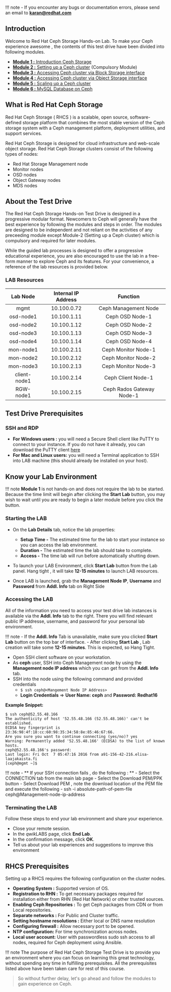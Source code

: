 !!! note
    - If you encounter any bugs or documentation errors, please send an email to  **karan@redhat.com**

## Introduction

Welcome to Red Hat Ceph Storage Hands-on Lab. To make your Ceph experience awesome , the contents of this test drive have been divided into following modules.

- [**Module 1 :** Introduction Ceph Storage](https://red-hat-storage.github.io/ceph-test-drive-bootstrap/Module-1/)
- [**Module 2 :** Setting up a Ceph cluster](https://red-hat-storage.github.io/ceph-test-drive-bootstrap/Module-2/) (Compulsory Module)
- [**Module 3 :** Accessing Ceph cluster via Block Storage interface](https://red-hat-storage.github.io/ceph-test-drive-bootstrap/Module-3/)
- [**Module 4 :** Accessing Ceph cluster via Object Storage interface](https://red-hat-storage.github.io/ceph-test-drive-bootstrap/Module-4/)
- [**Module 5 :** Scaling up a Ceph cluster](https://red-hat-storage.github.io/ceph-test-drive-bootstrap/Module-5/)
- [**Module 6 :** MySQL Database on Ceph](https://red-hat-storage.github.io/ceph-test-drive-bootstrap/Module-6/)

## What is Red Hat Ceph Storage

Red Hat Ceph Storage ( RHCS ) is a scalable, open source, software-defined storage platform that combines the most stable version of the Ceph storage system with a Ceph management platform, deployment utilities, and support services. 

Red Hat Ceph Storage is designed for cloud infrastructure and web-scale object storage. Red Hat Ceph Storage clusters consist of the following types of nodes:

- Red Hat Storage Management node
- Monitor nodes
- OSD nodes
- Object Gateway nodes
- MDS nodes

## About the Test Drive


The Red Hat Ceph Storage Hands-on Test Drive is designed in a progressive modular format. Newcomers to Ceph will generally have the best experience by following the modules and steps in order. The modules are designed to be independent and not reliant on the activities of any preceeding module except Module-2 (Setting up a Ceph cluster) which is compulsory and required for later modules.

While the guided lab processes is designed to offer a progressive educational experience, you are also encouraged to use the lab in a free-form manner to explore Ceph and its features. For your convenience, a reference of the lab resources is provided below.

### LAB Resources

|   Lab Node   | Internal IP Address |          Function         |
|:------------:|:-------------------:|:-------------------------:|
|     mgmt     |     10.100.0.72     |    Ceph Management Node   |
|   osd-node1  |     10.100.1.11     |      Ceph OSD Node-1      |
|   osd-node2  |     10.100.1.12     |      Ceph OSD Node-2      |
|   osd-node3  |     10.100.1.13     |      Ceph OSD Node-3      |
|   osd-node4  |     10.100.1.14     |      Ceph OSD Node-4      |
|   mon-node1  |     10.100.2.11     |    Ceph Monitor Node-1    |
|   mon-node2  |     10.100.2.12     |    Ceph Monitor Node-2    |
|   mon-node3  |     10.100.2.13     |    Ceph Monitor Node-3    |
| client-node1 |     10.100.2.14     |     Ceph Client Node-1    |
|   RGW-node1  |     10.100.2.15     | Ceph Rados Gateway Node-1 |

## Test Drive Prerequisites

### SSH and RDP

- **For Windows users :** you will need a Secure Shell client like PuTTY to connect to your instance. If you do not have it already, you can download the PuTTY client [here](http://the.earth.li/~sgtatham/putty/latest/x86/putty.exe)
- **For Mac and Linux users:**  you will need a Terminal application to SSH into LAB machine (this should already be installed on your host). 

## Know your Lab Environment


!!! note
    **Module 1** is not hands-on and does not require the lab to be started. Because the time limit will begin after clicking the **Start Lab** button, you may wish to wait until you are ready to begin a later module before you click the button. 

### Starting the LAB

- On the **Lab Details** tab, notice the lab properties:
    - **Setup Time -** The estimated time for the lab to start your instance so you can access the lab environment.
    - **Duration -** The estimated time the lab should take to complete.
    - **Access -** The time lab will run before automatically shutting down.

- To launch your LAB Environment, click **Start Lab** button from the Lab panel. Hang tight , it will take **12-15 minutes** to launch LAB resources.
- Once LAB is launched, grab the **Management Node IP**, **Username** and **Password** from **Addl. Info** tab on Right Side


### Accessing the LAB

All of the information you need to access your test drive lab instances is available via the **Addl. Info** tab to the right. There you will find relevant public IP addresse, username, and password for your personal lab environment.

!!! note
    - If the **Addl. Info** Tab is unavailable, make sure you clicked **Start Lab** button on the top bar of interface.
    - After clicking **Start Lab** , Lab creation will take some **12-15 minutes**. This is expected,  so Hang Tight.

- Open SSH client software on your workstation.
- As **ceph** user, SSH into Ceph Management node by using the **Management node IP address** which you can get from the **Addl. Info** tab.
- SSH into the node using the following command and provided credentials
  - ``$ ssh ceph@<Mangement Node IP Address>``
  - **Login Credentials** ⇒ **User Name:** **ceph** and **Password:** **Redhat16**

**Example Snippet:**
```
$ ssh ceph@52.55.48.166
The authenticity of host '52.55.48.166 (52.55.48.166)' can't be established.
ECDSA key fingerprint is 23:36:98:4f:18:cc:60:98:35:34:58:8e:85:46:67:66.
Are you sure you want to continue connecting (yes/no)? yes
Warning: Permanently added '52.55.48.166' (ECDSA) to the list of known hosts.
ceph@52.55.48.166's password:
Last login: Fri Oct  7 05:47:16 2016 from a91-156-42-216.elisa-laajakaista.fi
[ceph@mgmt ~]$
```

!!! note
    - ** If your SSH connection fails , do the following : ** 
    - Select the CONNECTION tab from the main lab page 
    - Select the Download PEM/PPK button
    - Select Download PEM , note the download location of the PEM file and execute the following
    - ssh -i absolute-path-of-pem-file ceph@Management-node-ip-address 

### Terminating the LAB

Follow these steps to end your lab environment and share your experience.

- Close your remote session.
- In the *qwik*LABS page, click **End Lab**.
- In the confirmation message, click **OK**.
- Tell us about your lab experiences and suggestions to improve this environment

## RHCS Prerequisites
Setting up a RHCS requires the following configuration on the cluster nodes.

- **Operating System :**  Supported version of OS.
- **Registration to RHN :** To get necessary packages required for installation either from RHN (Red Hat Network) or other trusted sources.
- **Enabling Ceph Repositories :** To get Ceph packages from CDN or from Local repositories.
- **Separate networks :** For Public and Cluster traffic.
- **Setting hostname resolutions :** Either local or DNS name resolution 
- **Configuring firewall :**  Allow necessary port to be opened.
- **NTP configuration:** For time synchronization across nodes.
- **Local user account:** User with passwordless sudo ssh access to all nodes, required for Ceph deployment using Ansible.

!!! note
    The purpose of Red Hat Ceph Storage Test Drive is to provide you an environment where you can focus on learning this great technology, without spending any time in fulfilling prerequisites. All the prerequisites listed above have been taken care for rest of this course.


> So without further delay, let's go ahead and follow the modules to gain experience on Ceph.

